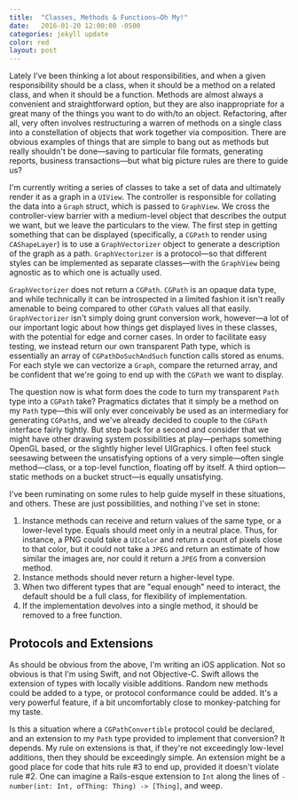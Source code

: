 ```yaml
---
title:  "Classes, Methods & Functions—Oh My!"
date:   2016-01-20 12:00:00 -0500
categories: jekyll update
color: red
layout: post
---
```

Lately I've been thinking a lot about responsibilities, and when a given responsibility should be a class, when it should be a method on a related class, and when it should be a function. Methods are almost always a convenient and straightforward option, but they are also inappropriate for a great many of the things you want to do with/to an object. Refactoring, after all, very often involves restructuring a warren of methods on a single class into a constellation of objects that work together via composition. There are obvious examples of things that are simple to bang out as methods but really shouldn't be done—saving to particular file formats, generating reports, business transactions—but what big picture rules are there to guide us?

I'm currently writing a series of classes to take a set of data and ultimately render it as a graph in a `UIView`. The controller is responsible for collating the data into a `Graph` struct, which is passed to `GraphView`. We cross the controller-view barrier with a medium-level object that describes the output we want, but we leave the particulars to the view. The first step in getting something that can be displayed (specifically, a `CGPath` to render using `CAShapeLayer`) is to use a `GraphVectorizer` object to generate a description of the graph as a path. `GraphVectorizer` is a protocol—so that different styles can be implemented as separate classes—with the `GraphView` being agnostic as to which one is actually used.

`GraphVectorizer` does not return a `CGPath`. `CGPath` is an opaque data type, and while technically it can be introspected in a limited fashion it isn't really amenable to being compared to other `CGPath` values all that easily. `GraphVectorizer` isn't simply doing grunt conversion work, however—a lot of our important logic about how things get displayed lives in these classes, with the potential for edge and corner cases. In order to facilitate easy testing, we instead return our own transparent Path type, which is essentially an array of `CGPathDoSuchAndSuch` function calls stored as enums. For each style we can vectorize a `Graph`, compare the returned array, and be confident that we're going to end up with the `CGPath` we want to display.

The question now is what form does the code to turn my transparent `Path` type into a `CGPath` take? Pragmatics dictates that it simply be a method on my `Path` type—this will only ever conceivably be used as an intermediary for generating `CGPath`s, and we've already decided to couple to the `CGPath` interface fairly tightly. But step back for a second and consider that we might have other drawing system possibilities at play—perhaps something OpenGL based, or the slightly higher level UIGraphics. I often feel stuck seesawing between the unsatisfying options of a very simple—often single method—class, or a top-level function, floating off by itself. A third option—static methods on a bucket struct—is equally unsatisfying.

I've been ruminating on some rules to help guide myself in these situations, and others. These are just possibilities, and nothing I've set in stone:

1.  Instance methods can receive and return values of the same type, or a lower-level type. Equals should meet only in a neutral place. Thus, for instance, a PNG could take a `UIColor` and return a count of pixels close to that color, but it could not take a `JPEG` and return an estimate of how similar the images are, nor could it return a `JPEG` from a conversion method.
2.  Instance methods should never return a higher-level type.
3.  When two different types that are "equal enough" need to interact, the default should be a full class, for flexibility of implementation.
4.  If the implementation devolves into a single method, it should be removed to a free function.

## Protocols and Extensions

As should be obvious from the above, I'm writing an iOS application. Not so obvious is that I'm using Swift, and not Objective-C. Swift allows the extension of types with locally visible additions. Random new methods could be added to a type, or protocol conformance could be added. It's a very powerful feature, if a bit uncomfortably close to monkey-patching for my taste.

Is this a situation where a `CGPathConvertible` protocol could be declared, and an extension to my `Path` type provided to implement that conversion? It depends. My rule on extensions is that, if they're not exceedingly low-level additions, then they should be exceedingly simple. An extension might be a good place for code that hits rule #3 to end up, provided it doesn't violate rule #2. One can imagine a Rails-esque extension to `Int` along the lines of `- number(int: Int, ofThing: Thing) -> [Thing]`, and weep.